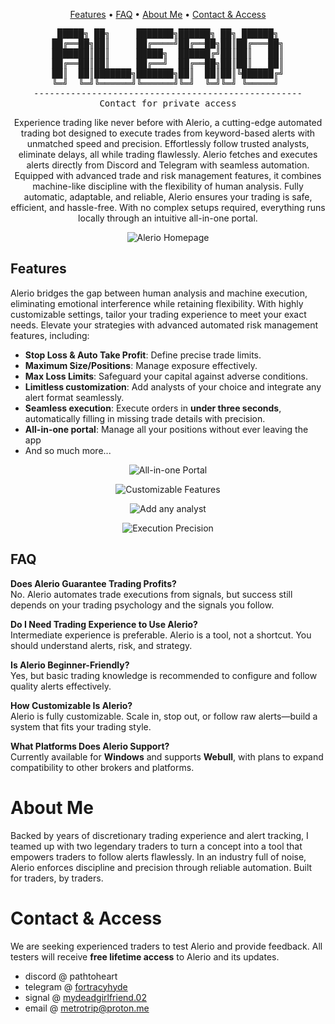<div align="center">

[Features](#features) • [FAQ](#faq) • [About Me](#about-me) • [Contact & Access](#contact--access)
 
<pre>
 █████╗ ██╗     ███████╗██████╗ ██╗ ██████╗ 
██╔══██╗██║     ██╔════╝██╔══██╗██║██╔═══██╗
███████║██║     █████╗  ██████╔╝██║██║   ██║
██╔══██║██║     ██╔══╝  ██╔══██╗██║██║   ██║
██║  ██║███████╗███████╗██║  ██║██║╚██████╔╝
╚═╝  ╚═╝╚══════╝╚══════╝╚═╝  ╚═╝╚═╝ ╚═════╝ 
---------------------------------------------------
Contact for private access
</pre>

Experience trading like never before with Alerio, a cutting-edge automated trading bot designed to execute trades from keyword-based alerts with unmatched speed and precision. Effortlessly follow trusted analysts, eliminate delays, all while trading flawlessly. Alerio fetches and executes alerts directly from Discord and Telegram with seamless automation. Equipped with advanced trade and risk management features, it combines machine-like discipline with the flexibility of human analysis. Fully automatic, adaptable, and reliable, Alerio ensures your trading is safe, efficient, and hassle-free. With no complex setups required, everything runs locally through an intuitive all-in-one portal.

![Alerio Homepage](https://github.com/user-attachments/assets/6b536e8f-1ae7-46df-9c43-e506ab7bf000)

</div>

## Features

Alerio bridges the gap between human analysis and machine execution, eliminating emotional interference while retaining flexibility. With highly customizable settings, tailor your trading experience to meet your exact needs. Elevate your strategies with advanced automated risk management features, including:

- **Stop Loss & Auto Take Profit**: Define precise trade limits.
- **Maximum Size/Positions**: Manage exposure effectively.
- **Max Loss Limits**: Safeguard your capital against adverse conditions.
- **Limitless customization**: Add analysts of your choice and integrate any alert format seamlessly.
- **Seamless execution**: Execute orders in **under three seconds**, automatically filling in missing trade details with precision.
- **All-in-one portal**: Manage all your positions without ever leaving the app
- And so much more...

<div align="center">

![All-in-one Portal](https://github.com/user-attachments/assets/96ff86f4-4a54-4abe-a99d-d640da8aefa0)

![Customizable Features](https://github.com/user-attachments/assets/b3a7bdca-8060-4a37-8100-916b6ecbca37)

![Add any analyst](https://github.com/user-attachments/assets/852085c6-ab77-4743-906a-a973b1cfb1ce)

![Execution Precision](https://github.com/user-attachments/assets/cff08273-f237-4fc4-9b3b-312cc44efd8f)

</div>

## FAQ

**Does Alerio Guarantee Trading Profits?**  
No. Alerio automates trade executions from signals, but success still depends on your trading psychology and the signals you follow.

**Do I Need Trading Experience to Use Alerio?**  
Intermediate experience is preferable. Alerio is a tool, not a shortcut. You should understand alerts, risk, and strategy. 

**Is Alerio Beginner-Friendly?**  
Yes, but basic trading knowledge is recommended to configure and follow quality alerts effectively.

**How Customizable Is Alerio?**  
Alerio is fully customizable. Scale in, stop out, or follow raw alerts—build a system that fits your trading style.

**What Platforms Does Alerio Support?**  
Currently available for **Windows** and supports **Webull**, with plans to expand compatibility to other brokers and platforms.


# About Me

Backed by years of discretionary trading experience and alert tracking, I teamed up with two legendary traders to turn a concept into a tool that empowers traders to follow alerts flawlessly. In an industry full of noise, Alerio enforces discipline and precision through reliable automation. Built for traders, by traders.

# Contact & Access

We are seeking experienced traders to test Alerio and provide feedback. All testers will receive **free lifetime access** to Alerio and its updates.

- discord @ pathtoheart
- telegram @ [fortracyhyde](https://t.me/fortracyhyde)
- signal @ [mydeadgirlfriend.02](https://signal.me/#eu/88cX-j1OVAJ_whv_pZl8QQO_xUOjqAgNOPITP9iltGrbzIfE-4JBd5idT74XOsiR)
- email @ metrotrip@proton.me
